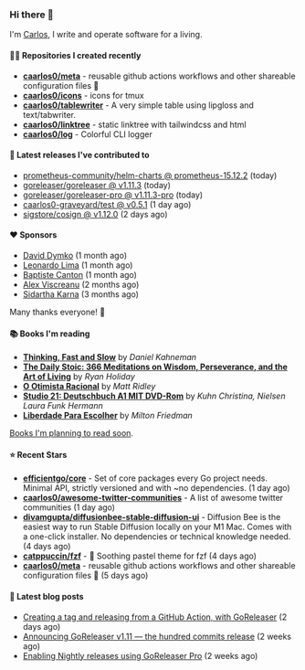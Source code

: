 ### Hi there 👋

I'm [Carlos](https://caarlos0.dev), I write and operate software for a living.

#### 👨‍💻 Repositories I created recently
- **[caarlos0/meta](https://github.com/caarlos0/meta)** - reusable github actions workflows and other shareable configuration files 🫥
- **[caarlos0/icons](https://github.com/caarlos0/icons)** - icons for tmux
- **[caarlos0/tablewriter](https://github.com/caarlos0/tablewriter)** - A very simple table using lipgloss and text/tabwriter.
- **[caarlos0/linktree](https://github.com/caarlos0/linktree)** - static linktree with tailwindcss and html
- **[caarlos0/log](https://github.com/caarlos0/log)** - Colorful CLI logger

#### 🚀 Latest releases I've contributed to


- [prometheus-community/helm-charts @ prometheus-15.12.2](https://github.com/prometheus-community/helm-charts/releases/tag/prometheus-15.12.2) (today)
- [goreleaser/goreleaser @ v1.11.3](https://github.com/goreleaser/goreleaser/releases/tag/v1.11.3) (today)
- [goreleaser/goreleaser-pro @ v1.11.3-pro](https://github.com/goreleaser/goreleaser-pro/releases/tag/v1.11.3-pro) (today)
- [caarlos0-graveyard/test @ v0.5.1](https://github.com/caarlos0-graveyard/test/releases/tag/v0.5.1) (1 day ago)
- [sigstore/cosign @ v1.12.0](https://github.com/sigstore/cosign/releases/tag/v1.12.0) (2 days ago)

#### ❤️ Sponsors
- [David Dymko](https://github.com/ddymko) (1 month ago)
- [Leonardo Lima](https://github.com/leozz37) (1 month ago)
- [Baptiste Canton](https://github.com/batmac) (1 month ago)
- [Alex Viscreanu](https://github.com/aexvir) (2 months ago)
- [Sidartha Karna](https://github.com/sidarthakarna) (3 months ago)

Many thanks everyone! 🙏

#### 📚 Books I'm reading
- **[Thinking, Fast and Slow](https://www.goodreads.com/book/show/13135899-thinking-fast-and-slow)** by _Daniel Kahneman_
- **[The Daily Stoic: 366 Meditations on Wisdom, Perseverance, and the Art of Living](https://www.goodreads.com/book/show/29093292-the-daily-stoic)** by _Ryan Holiday_
- **[O Otimista Racional](https://www.goodreads.com/book/show/32706964-o-otimista-racional)** by _Matt Ridley_
- **[Studio 21: Deutschbuch A1 MIT DVD-Rom](https://www.goodreads.com/book/show/25495148-studio-21)** by _Kuhn Christina, Nielsen Laura Funk Hermann_
- **[Liberdade Para Escolher](https://www.goodreads.com/book/show/17238591-liberdade-para-escolher)** by _Milton Friedman_

[Books I'm planning to read soon](https://www.amazon.com.br/hz/wishlist/ls/EB8P7VS717SV).

#### ⭐ Recent Stars


- **[efficientgo/core](https://github.com/efficientgo/core)** - Set of core packages every Go project needs. Minimal API, strictly versioned and with ~no dependencies. (1 day ago)
- **[caarlos0/awesome-twitter-communities](https://github.com/caarlos0/awesome-twitter-communities)** - A list of awesome twitter communities (1 day ago)
- **[divamgupta/diffusionbee-stable-diffusion-ui](https://github.com/divamgupta/diffusionbee-stable-diffusion-ui)** - Diffusion Bee is the easiest way to run Stable Diffusion locally on your M1 Mac. Comes with a one-click installer. No dependencies or technical knowledge needed. (4 days ago)
- **[catppuccin/fzf](https://github.com/catppuccin/fzf)** - 🧨 Soothing pastel theme for fzf (4 days ago)
- **[caarlos0/meta](https://github.com/caarlos0/meta)** - reusable github actions workflows and other shareable configuration files 🫥 (5 days ago)

#### 📄 Latest blog posts
- [Creating a tag and releasing from a GitHub Action, with GoReleaser](https://carlosbecker.com/posts/goreleaser-create-tag-action/) (2 days ago)
- [Announcing GoReleaser v1.11 — the hundred commits release](https://carlosbecker.com/posts/goreleaser-v1.11/) (2 weeks ago)
- [Enabling Nightly releases using GoReleaser Pro](https://carlosbecker.com/posts/goreleaser-nightly/) (2 weeks ago)
